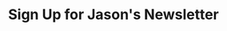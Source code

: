 ---
layout: form
title: Sign Up for Jason's Newsletter
form-url: https://interland3.donorperfect.net/weblink/weblink.aspx?name=kbm&id=35
form-image-class: booking-form
---